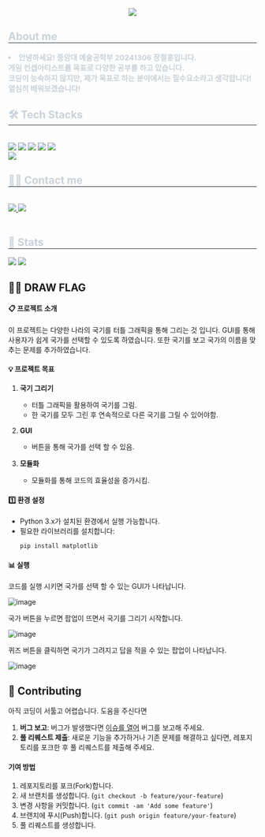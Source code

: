 <div align= "center">
    <img src="https://capsule-render.vercel.app/api?type=waving&color=0:ff0000,100:a011d4&height=180&text=Cheolhun's%20Github&animation=&fontColor=000000&fontSize=70" />
    </div>
    <div style="text-align: left;"> 
    <h2 style="border-bottom: 1px solid #21262d; color: #c9d1d9;"> About me </h2>  
    <div style="font-weight: 700; font-size: 15px; text-align: left; color: #c9d1d9;"> <li>안녕하세요! 중앙대 예술공학부 20241306 장철훈입니다. <br/></li>게임 컨셉아티스트를 목표로 다양한 공부를 하고 있습니다.<br/></li>코딩이 능숙하지 않지만, 제가 목표로 하는 분야에서는 필수요소라고 생각합니다! <br/></li>열심히 배워보겠습니다! </div> 
    </div>
    <div style="text-align: left;">
    <h2 style="border-bottom: 1px solid #21262d; color: #c9d1d9;"> 🛠️ Tech Stacks </h2> <br> 
    <div style="margin: ; text-align: left;" "text-align: left;"> <img src="https://img.shields.io/badge/Python-3776AB?style=for-the-badge&logo=Python&logoColor=white">
          <img src="https://img.shields.io/badge/C-A8B9CC?style=for-the-badge&logo=C&logoColor=white">
          <img src="https://img.shields.io/badge/C++-00599C?style=for-the-badge&logo=C%2B%2B&logoColor=white">
          <img src="https://img.shields.io/badge/Github-181717?style=for-the-badge&logo=Github&logoColor=white">
          <img src="https://img.shields.io/badge/Notion-000000?style=for-the-badge&logo=Notion&logoColor=white">
          <br/><img src="https://img.shields.io/badge/Discord-5865F2?style=for-the-badge&logo=Discord&logoColor=white">
          </div>
    </div>
    <div style="text-align: left;">
    <h2 style="border-bottom: 1px solid #21262d; color: #c9d1d9;"> 🧑‍💻 Contact me </h2> <br> 
    <div style="text-align: left;"> <a href=https://www.instagram.com/j_ch3873/> <img src="https://img.shields.io/badge/Instagram-E4405F?style=for-the-badge&logo=Instagram&logoColor=white&link=https://www.instagram.com/j_ch3873/"> </a>
         <a href=mailto:jangdoll7438@gmail.com> <img src="https://img.shields.io/badge/Gmail-EA4335?style=for-the-badge&logo=Gmail&logoColor=white&link=mailto:jangdoll7438@gmail.com"> </a>
          </div>  <br> 
    <div style="text-align: left;">  </div> 
    </div>
    <div style="text-align: left;"> 
    <h2 style="border-bottom: 1px solid #21262d; color: #c9d1d9;"> 🏅 Stats </h2> <div style="text-align: left;"> <img src="https://github-readme-stats.vercel.app/api?username=jangdoll7438&bg_color=180,6a1616,00000000&title_color=ffffff&text_color=ffffff"
         /> <img src="https://github-readme-stats.vercel.app/api/top-langs/?username=jangdoll7438&layout=compact&bg_color=180,6a1616,00000000&title_color=ffffff&text_color=ffffff"
           /> </div> 
    </div>


    
 ## 🧑‍💻 DRAW FLAG
#### 📋 프로젝트 소개

  
이 프로젝트는 다양한 나라의 국기를 터틀 그래픽을 통해 그리는 것 입니다. GUI를 통해 사용자가 쉽게 국가를 선택할 수 있도록 하였습니다.
또한 국기를 보고 국가의 이름을 맞추는 문제를 추가하였습니다.


#### 💡 프로젝트 목표 


1. **국기 그리기**  
   - 터틀 그래픽을 활용하여 국기를 그림.
   - 한 국기를 모두 그린 후 연속적으로 다른 국기를 그릴 수 있어야함.

2. **GUI**  
   - 버튼을 통해 국가를 선택 할 수 있음.
  
3. **모듈화**
   - 모듈화를 통해 코드의 효율성을 증가시킴.
     


  
#### 1️⃣ 환경 설정  
- Python 3.x가 설치된 환경에서 실행 가능합니다.  
- 필요한 라이브러리를 설치합니다:  
  ```bash
  pip install matplotlib
</summary>


#### 📊 실행

코드를 실행 시키면 국가를 선택 할 수 있는 GUI가 나타납니다.

![image](https://github.com/user-attachments/assets/0901d8a4-577a-4190-b249-bc6b3705dd43)

국가 버튼을 누르면 팝업이 뜨면서 국기를 그리기 시작합니다.

![image](https://github.com/user-attachments/assets/80547c9a-f48b-4a8d-941d-97293f821913)

퀴즈 버튼을 클릭하면 국기가 그려지고 답을 적을 수 있는 팝업이 나타납니다.

![image](https://github.com/user-attachments/assets/85e92726-b7e9-4d5e-a626-ee4ce471a860)

## 🤝 Contributing

아직 코딩이 서툴고 어렵습니다. 도움을 주신다면 

1. **버그 보고**: 버그가 발생했다면 [이슈를 열어](https://github.com/kjw06171/kim-ji-won/issues) 버그를 보고해 주세요.
2. **풀 리퀘스트 제출**: 새로운 기능을 추가하거나 기존 문제를 해결하고 싶다면, 레포지토리를 포크한 후 풀 리퀘스트를 제출해 주세요.

#### 기여 방법
1. 레포지토리를 포크(Fork)합니다.
2. 새 브랜치를 생성합니다. (`git checkout -b feature/your-feature`)
3. 변경 사항을 커밋합니다. (`git commit -am 'Add some feature'`)
4. 브랜치에 푸시(Push)합니다. (`git push origin feature/your-feature`)
5. 풀 리퀘스트를 생성합니다.





    

<!--
**jangdoll7438/jangdoll7438** is a ✨ _special_ ✨ repository because its `README.md` (this file) appears on your GitHub profile.

Here are some ideas to get you started:

- 🔭 I’m currently working on ...
- 🌱 I’m currently learning ...
- 👯 I’m looking to collaborate on ...
- 🤔 I’m looking for help with ...
- 💬 Ask me about ...
- 📫 How to reach me: ...
- 😄 Pronouns: ...
- ⚡ Fun fact: ...
-->
